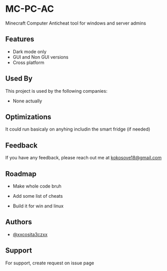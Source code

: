 # MC-PC-AC

Minecraft Computer Anticheat tool for windows and server admins

## Features

- Dark mode only
- GUI and Non GUI versions
- Cross platform


## Used By

This project is used by the following companies:

- None actually


## Optimizations

It could run basicaly on anyhing includin the smart fridge (if needed)


## Feedback

If you have any feedback, please reach out me at kokosove18@gmail.com


## Roadmap

- Make whole code bruh

- Add some list of cheats

- Build it for win and linux

## Authors

- [@xxcosita3czxx](https://www.github.com/xxcosita3cz)


## Support

For support, create request on issue page

